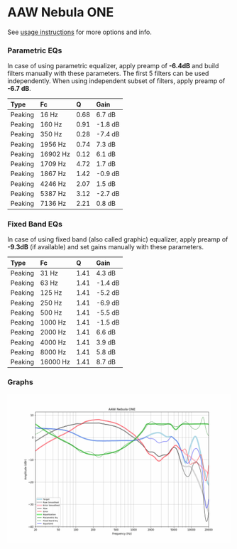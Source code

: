 # AAW Nebula ONE
See [usage instructions](https://github.com/jaakkopasanen/AutoEq#usage) for more options and info.

### Parametric EQs
In case of using parametric equalizer, apply preamp of **-6.4dB** and build filters manually
with these parameters. The first 5 filters can be used independently.
When using independent subset of filters, apply preamp of **-6.7 dB**.

| Type    | Fc       |    Q | Gain    |
|:--------|:---------|:-----|:--------|
| Peaking | 16 Hz    | 0.68 | 6.7 dB  |
| Peaking | 160 Hz   | 0.91 | -1.8 dB |
| Peaking | 350 Hz   | 0.28 | -7.4 dB |
| Peaking | 1956 Hz  | 0.74 | 7.3 dB  |
| Peaking | 16902 Hz | 0.12 | 6.1 dB  |
| Peaking | 1709 Hz  | 4.72 | 1.7 dB  |
| Peaking | 1867 Hz  | 1.42 | -0.9 dB |
| Peaking | 4246 Hz  | 2.07 | 1.5 dB  |
| Peaking | 5387 Hz  | 3.12 | -2.7 dB |
| Peaking | 7136 Hz  | 2.21 | 0.8 dB  |

### Fixed Band EQs
In case of using fixed band (also called graphic) equalizer, apply preamp of **-9.3dB**
(if available) and set gains manually with these parameters.

| Type    | Fc       |    Q | Gain    |
|:--------|:---------|:-----|:--------|
| Peaking | 31 Hz    | 1.41 | 4.3 dB  |
| Peaking | 63 Hz    | 1.41 | -1.4 dB |
| Peaking | 125 Hz   | 1.41 | -5.2 dB |
| Peaking | 250 Hz   | 1.41 | -6.9 dB |
| Peaking | 500 Hz   | 1.41 | -5.5 dB |
| Peaking | 1000 Hz  | 1.41 | -1.5 dB |
| Peaking | 2000 Hz  | 1.41 | 6.6 dB  |
| Peaking | 4000 Hz  | 1.41 | 3.9 dB  |
| Peaking | 8000 Hz  | 1.41 | 5.8 dB  |
| Peaking | 16000 Hz | 1.41 | 8.7 dB  |

### Graphs
![](./AAW%20Nebula%20ONE.png)